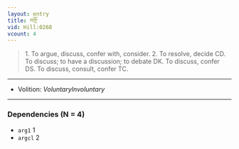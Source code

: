 ```yaml
---
layout: entry
title: བགྲོ་
vid: Hill:0268
vcount: 4
---
```

> 1\. To argue, discuss, confer with, consider\. 2\. To resolve, decide CD\. To discuss; to have a discussion; to debate DK\. To discuss, confer DS\. To discuss, consult, confer TC\.

---
* Volition: _VoluntaryInvoluntary_

---

### Dependencies (N = 4)
* `arg1` 1
* `argcl` 2
